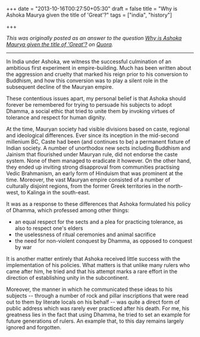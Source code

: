 +++
date = "2013-10-16T00:27:50+05:30"
draft = false
title = "Why is Ashoka Maurya given the title of 'Great'?"
tags = ["india", "history"]

+++

*This was originally posted as an answer to the question [Why is Ashoka Maurya given the title of 'Great'?](https://www.quora.com/Why-is-Ashoka-Maurya-given-the-title-of-Great) on [Quora](https://www.quora.com/).*

----


In India under Ashoka, we witness the successful culmination of an ambitious first experiment in empire-building. Much has been written about the aggression and cruelty that marked his reign prior to his conversion to Buddhism, and how this conversion was to play a silent role in the subsequent decline of the Mauryan empire.

These contentious issues apart, my personal belief is that Ashoka should forever be remembered for trying to persuade his subjects to adopt Dhamma, a social ethic that tried to unite them by invoking virtues of tolerance and respect for human dignity.

At the time, Mauryan society had visible divisions based on caste, regional and ideological differences. Ever since its inception in the mid-second millenium BC, Caste had been (and continues to be) a permanent fixture of Indian society. A number of unorthodox new sects including Buddhism and Jainism that flourished under Mauryan rule, did not endorse the caste system. None of them managed to eradicate it however. On the other hand, they ended up inviting strong disapproval from communities practising Vedic Brahmanism, an early form of Hinduism that was prominent at the time. Moreover, the vast Mauryan empire consisted of a number of culturally disjoint regions, from the former Greek territories in the north-west, to Kalinga in the south-east.

It was as a response to these differences that Ashoka formulated his policy of Dhamma, which professed among other things:
- an equal respect for the sects and a plea for practicing tolerance, as also to respect one's elders
- the uselessness of ritual ceremonies and animal sacrifice
- the need for non-violent conquest by Dhamma, as opposed to conquest by war

It is another matter entirely that Ashoka received little success with the implementation of his policies. What matters is that unlike many rulers who came after him, he tried and that his attempt marks a rare effort in the direction of establishing unity in the subcontinent.

Moreover, the manner in which he communicated these ideas to his subjects -- through a number of rock and pillar inscriptions that were read out to them by literate locals on his behalf -- was quite a direct form of public address which was rarely ever practiced after his death. For me, his greatness lies in the fact that using Dhamma, he tried to set an example for future generations of rulers. An example that, to this day remains largely ignored and forgotten.
